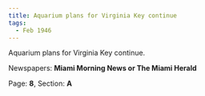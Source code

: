 ```yaml
---  
title: Aquarium plans for Virginia Key continue  
tags:  
  - Feb 1946  
---  
```

  
Aquarium plans for Virginia Key continue.  
  
Newspapers: **Miami Morning News or The Miami Herald**  
  
Page: **8**, Section: **A** 
